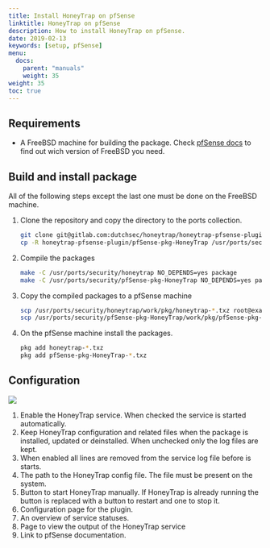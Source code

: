 ```yaml
---
title: Install HoneyTrap on pfSense
linktitle: HoneyTrap on pfSense
description: How to install HoneyTrap on pfSense.
date: 2019-02-13
keywords: [setup, pfSense]
menu:
  docs:
    parent: "manuals"
    weight: 35
weight: 35
toc: true
---
```


## Requirements
- A FreeBSD machine for building the package. Check [pfSense docs](https://docs.netgate.com/pfsense/en/latest/releases/versions-of-pfsense-and-freebsd.html) to find out wich version of FreeBSD you need.
## Build and install package
All of the following steps except the last one must be done on the FreeBSD machine.
1. Clone the repository and copy the directory to the ports collection.
   ```bash
   git clone git@gitlab.com:dutchsec/honeytrap/honeytrap-pfsense-plugin.git
   cp -R honeytrap-pfsense-plugin/pfSense-pkg-HoneyTrap /usr/ports/security
   ```
2. Compile the packages
   ```bash
   make -C /usr/ports/security/honeytrap NO_DEPENDS=yes package
   make -C /usr/ports/security/pfSense-pkg-HoneyTrap NO_DEPENDS=yes package
   ```
3. Copy the compiled packages to a pfSense machine
   ```bash
   scp /usr/ports/security/honeytrap/work/pkg/honeytrap-*.txz root@example:~
   scp /usr/ports/security/pfSense-pkg-HoneyTrap/work/pkg/pfSense-pkg-HoneyTrap-*.txz root@example:~
   ```
4. On the pfSense machine install the packages.
   ```bash
   pkg add honeytrap-*.txz
   pkg add pfSense-pkg-HoneyTrap-*.txz
   ```
## Configuration
![](/manuals/images/pfsense-config.png)
1. Enable the HoneyTrap service. When checked the service is started automatically.
2. Keep HoneyTrap configuration and related files when the package is installed, updated or deinstalled. When unchecked only the log files are kept.
3. When enabled all lines are removed from the service log file before is starts.
4. The path to the HoneyTrap config file. The file must be present on the system.
5. Button to start HoneyTrap manually. If HoneyTrap is already running the button is replaced with a button to restart and one to stop it.
6. Configuration page for the plugin.
7. An overview of service statuses.
8. Page to view the output of the HoneyTrap service
9. Link to pfSense documentation.
